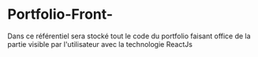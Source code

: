 # Portfolio-Front-
Dans ce référentiel sera stocké tout le code du portfolio faisant office de la partie visible par l'utilisateur avec la technologie ReactJs   
